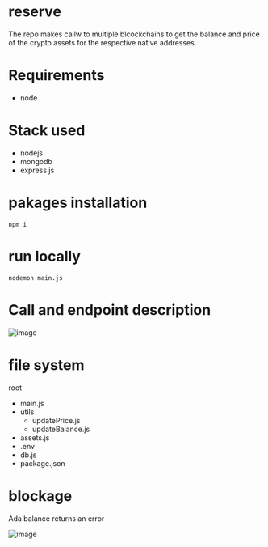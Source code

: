# reserve
The repo makes callw to multiple blcockchains to get the balance and price of the crypto assets for the respective native addresses. 


# Requirements
- node

# Stack used
- nodejs
- mongodb
- express js

# pakages installation
`npm i`

# run locally
`nodemon main.js`

# Call and endpoint description
![image](https://user-images.githubusercontent.com/67939540/226103099-59f0fa5f-5e8c-4491-a808-dfa19810e9a1.png)


# file system

root
- main.js
- utils
  - updatePrice.js
  - updateBalance.js
- assets.js
- .env
- db.js
- package.json


# blockage 
 Ada balance returns an error
 
 
 ![image](https://user-images.githubusercontent.com/67939540/226103043-1a18034e-31d1-4697-a890-3e1a937e68f5.png)
